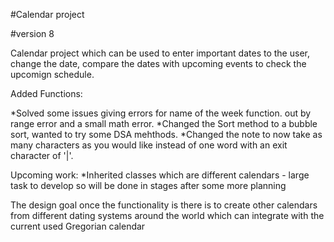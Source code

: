 
#Calendar project

#version 8

Calendar project which can be used to enter important dates to the user, change the date, compare the dates with upcoming events to check the upcomign schedule.

Added Functions:

*Solved some issues giving errors for name of the week function. out by range error and a small math error.
*Changed the Sort method to a bubble sort, wanted to try some DSA mehthods.
*Changed the note to now take as many characters as you would like instead of one word with an exit character of '|'.

Upcoming work: *Inherited classes which are different calendars - large task to develop so will be done in stages after some more planning

The design goal once the functionality is there is to create other calendars from different dating systems around the world which can integrate with the current used Gregorian calendar
